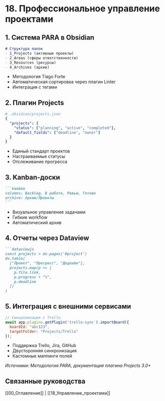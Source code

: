 # 18. Профессиональное управление проектами

## 1. Система PARA в Obsidian
```markdown
# Структура папок
- 1_Projects (активные проекты)
- 2_Areas (сферы ответственности)
- 3_Resources (ресурсы)
- 4_Archives (архив)
```
- Методология Tiago Forte
- Автоматическая сортировка через плагин Linter
- Интеграция с тегами

## 2. Плагин Projects
```yaml
# .obsidian/projects.json
{
  "projects": {
    "status": ["planning", "active", "completed"],
    "default_fields": ["deadline", "owner"]
  }
}
```
- Единый стандарт проектов
- Настраиваемые статусы
- Отслеживание прогресса

## 3. Kanban-доски
````markdown
```kanban
columns: Backlog, В работе, Ревью, Готово
archive: Архив/Проекты
```
````
- Визуальное управление задачами
- Гибкие workflow
- Автоматический архив

## 4. Отчеты через Dataview
```markdown
```dataviewjs
const projects = dv.pages('#project')
dv.table(
  ["Проект", "Прогресс", "Дедлайн"],
  projects.map(p => [
    p.file.link,
    p.progress + "%",
    p.deadline
  ])
)
```

## 5. Интеграция с внешними сервисами
```javascript
// Синхронизация с Trello
await app.plugins.getPlugin('trello-sync').importBoard({
  boardId: "abc123",
  targetFolder: "Projects/Trello"
});
```
- Поддержка Trello, Jira, GitHub
- Двусторонняя синхронизация
- Кастомные маппинги полей

*Источники: Методология PARA, документация плагина Projects 3.0+*

## Связанные руководства
[[00_Оглавление]] | [[18_Управление_проектами]]
